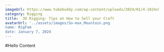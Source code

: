 ```yaml
---
imageUrl: https://www.tubebuddy.com/wp-content/uploads/2024/01/4-1024x576.jpg
category: Rigging
title:  3D Rigging: Tips on How to Sell your Craft
avatarUrl: '../assets/images/So-max_Mountain.png
name: RigFam
date: January 7, 2024
---
```


#Hello Content